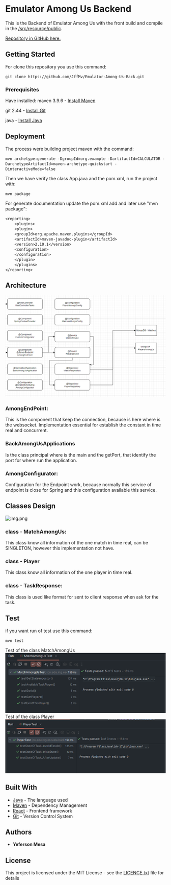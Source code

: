 # Emulator Among Us Backend
This is the Backend of Emulator Among Us with the front build and compile in the [/src/resource/public](#).

[Repository in GitHub here.](https://github.com/JffMv/Emulator-Among-Us-Back)

## Getting Started

For clone this repository you use this command:
 ```
 git clone https://github.com/JffMv/Emulator-Among-Us-Back.git
 ```

### Prerequisites

Have installed:
maven 3.9.6 - [Install Maven](https://maven.apache.org/download.cgi#Installation)

git 2.44 - [Install Git](https://git-scm.com/book/en/v2/Getting-Started-Installing-Git)

java - [Install Java](https://www.oracle.com/co/java/technologies/downloads/)




## Deployment

The process were building project maven with the command:

```
mvn archetype:generate -DgroupId=org.example -DartifactId=CALCULATOR -DarchetypeArtifactId=maven-archetype-quickstart -DinteractiveMode=false

```

Then we have verify the class App.java and the pom.xml, run the project with:

```
mvn package
```


For generate documentation update the pom.xml add and later use "mvn package":

```
<reporting>
    <plugins>
    <plugin>
    <groupId>org.apache.maven.plugins</groupId>
    <artifactId>maven-javadoc-plugin</artifactId>
    <version>2.10.1</version>
    <configuration>
    </configuration>
    </plugin>
    </plugins>
</reporting>
```




## Architecture
![img_1.png](Imagines/img_1.png)

### AmongEndPoint:
This is the component that keep the connection, because is here where is the websocket.
Implementation essential for establish the constant in time real and concurrent.

### BackAmongUsApplications
Is the class principal where is the main and the getPort, that identify the port for where run the application.
### AmongConfigurator:
Configuration for the Endpoint work, because normally this service of endpoint is close for Spring and this configuration available this service.

## Classes Design
![img.png](Imagines/img_2.png)

### class - MatchAmongUs:
This class know all information of the one match in time real, can be SINGLETON, however this implementation not have.


### class - Player
This class know all information of the one player in time real.

### class - TaskResponse:
This class is used like format for sent to client response when ask for the task.

## Test
if you want run of test use this command:
```
mvn test
```
Test of the class MatchAmongUs
![img.png](Imagines/imgg.png)
Test of the class Player
![img_1.png](Imagines/imgg_1.png)



## Built With

* [Java](https://www.java.com/es/) - The language used
* [Maven](https://maven.apache.org/) - Dependency Management
* [React](https://reactjs.org/) - Frontend framework
* [Git](http://git-scm.com/) - Version Control System


## Authors

* **Yeferson Mesa**

## License

This project is licensed under the MIT License - see the [LICENCE.txt](LICENCE.txt) file for details